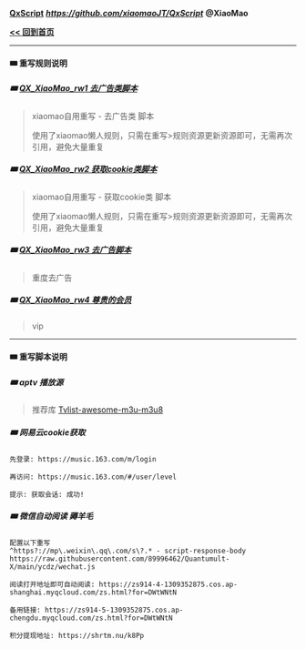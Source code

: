 **[QxScript](https://github.com/xiaomaoJT/QxScript)**   ***https://github.com/xiaomaoJT/QxScript***  **@XiaoMao**

**[<< 回到首页](https://github.com/xiaomaoJT/QxScript)** 



------------

#### 🎟 重写规则说明

##### 🎟 [QX_XiaoMao_rw1 去广告类脚本](https://raw.githubusercontent.com/xiaomaoJT/QxScript/main/rewrite/script/QX_XiaoMao_rw1.conf)

> xiaomao自用重写 - 去广告类  脚本
>
> 使用了xiaomao懒人规则，只需在重写>规则资源更新资源即可，无需再次引用，避免大量重复

##### 🎟 [QX_XiaoMao_rw2 获取cookie类脚本](https://raw.githubusercontent.com/xiaomaoJT/QxScript/main/rewrite/script/QX_XiaoMao_rw2.conf)

> xiaomao自用重写 - 获取cookie类 脚本
>
> 使用了xiaomao懒人规则，只需在重写>规则资源更新资源即可，无需再次引用，避免大量重复

##### 🎟 [QX_XiaoMao_rw3 去广告脚本](https://raw.githubusercontent.com/xiaomaoJT/QxScript/main/rewrite/script/QX_XiaoMao_rw3.conf)

> 重度去广告

##### 🎟 [QX_XiaoMao_rw4 尊贵的会员](https://raw.githubusercontent.com/xiaomaoJT/QxScript/main/rewrite/script/QX_XiaoMao_rw4.conf)

> vip

------

#### 🎟 重写脚本说明

##### 🎟 aptv 播放源
> 推荐库 [Tvlist-awesome-m3u-m3u8](https://github.com/imDazui/Tvlist-awesome-m3u-m3u8)

##### 🎟 网易云cookie获取

```text
先登录: https://music.163.com/m/login

再访问: https://music.163.com/#/user/level

提示: 获取会话: 成功! 
```

##### 🎟 微信自动阅读 薅羊毛

```text
配置以下重写
^https?://mp\.weixin\.qq\.com/s\?.* - script-response-body https://raw.githubusercontent.com/89996462/Quantumult-X/main/ycdz/wechat.js

阅读打开地址即可自动阅读: https://zs914-4-1309352875.cos.ap-shanghai.myqcloud.com/zs.html?for=DWtWNtN

备用链接: https://zs914-5-1309352875.cos.ap-chengdu.myqcloud.com/zs.html?for=DWtWNtN

积分提现地址: https://shrtm.nu/k8Pp
```

